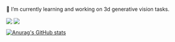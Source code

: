 🌱 I’m currently learning and working on 3d generative vision tasks.

<img align="center" src="https://github-readme-stats.vercel.app/api?username=silence-tang&show_icons=true&theme=transparent&count_private=true" />

<img align="center" src="https://github-readme-stats.vercel.app/api/top-langs/?username=silence-tang&layout=compact" />


[![Anurag's GitHub stats](https://github-readme-stats.vercel.app/api?username=silence-tang)](https://github.com/anuraghazra/github-readme-stats)

